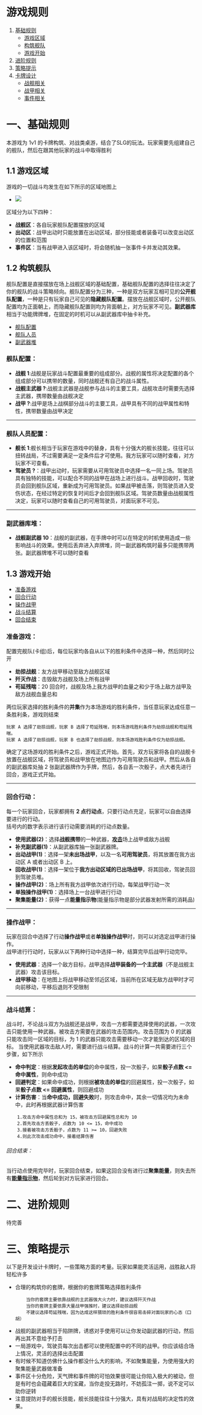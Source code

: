 # 游戏规则
1. [基础规则](#)  
	- [游戏区域](#11-游戏区域)  
	- [构筑舰队](#12-构筑舰队)  
	- [游戏开始](#13-游戏开始) 
2. [进阶规则](#进阶规则)
3. [策略提示](#策略提示)
4. [卡牌设计](#)
	- [战舰相关](https://github.com/zaxAngus/prototype/blob/master/%E5%AE%8C%E5%96%84%E6%96%87%E6%A1%A3/%E6%88%98%E7%94%B2%E7%9B%B8%E5%85%B3%E5%8D%A1%E7%89%8C%E8%AE%BE%E8%AE%A1.md#42-%E6%88%98%E7%94%B2%E7%9B%B8%E5%85%B3)
	- [战甲相关](https://github.com/shixiaoming0824/prototype/blob/640031955d95d9bf5661cc074cba65796bde59d2/%E5%AE%8C%E5%96%84%E6%96%87%E6%A1%A3/%E6%88%98%E7%94%B2%E7%9B%B8%E5%85%B3%E5%8D%A1%E7%89%8C%E8%AE%BE%E8%AE%A1.md#42-战甲相关)
	- [事件相关](https://github.com/zaxAngus/prototype/blob/master/%E5%AE%8C%E5%96%84%E6%96%87%E6%A1%A3/%E4%BA%8B%E4%BB%B6%E5%8C%BA%E5%8D%A1%E7%89%8C%E8%AE%BE%E8%AE%A1.md#43-%E5%A4%A9%E6%B0%94%E4%BA%8B%E4%BB%B6)

# 一、基础规则
本游戏为 1v1 的卡牌构筑、对战类桌游，结合了SLG的玩法。玩家需要先组建自己的舰队，然后在跟其他玩家的战斗中取得胜利

## 1.1 游戏区域
游戏的一切战斗均发生在如下所示的区域地图上  
      
* ![](https://github.com/zaxAngus/prototype/raw/master/images/battle_ground_1.0.png )  
   
区域分为以下四种：  
- **战舰区**：各自玩家舰队配置摆放的区域
- **出动区**：战甲出动时只能放置在出动区域，部分技能或者装备可以改变出动区的位置和范围
- **事件区**：当有战甲进入该区域时，将会随机抽一张事件卡并发动其效果。

## 1.2 构筑舰队 
舰队配置是直接摆放在场上战舰区域的基础配置，基础舰队配置的选择往往决定了你的舰队的战斗策略倾向。舰队配置分为三种，一种是双方玩家互相可见的**公开舰队配置**，一种是只有玩家自己可见的**隐藏舰队配置**。摆放在战舰区域时，公开舰队配置均为正面朝上，而隐藏舰队配置则均为背面朝上，对方玩家不可见。**副武器库**相当于功能牌牌堆，在固定的时机可以从副武器库中抽卡补充。 
- [舰队配置](#舰队配置)
- [舰队人员](#舰队人员配置)
- [副武器堆](#副武器库堆)

### 舰队配置：  
- **战舰 1**:战舰是玩家战斗配置最重要的组成部分。战舰的属性将决定配置的各个组成部分可以携带的数量，同时战舰还有自己的战斗属性。
- **战舰主武器 ?**:战舰主武器是战舰参与战斗的主要工具，战舰攻击时需要先选择主武器，携带数量由战舰决定
- **战甲 ?**:战甲是场上战棋部分战斗的主要工具，战甲具有不同的战甲属性和特性，携带数量由战甲决定
****
### 舰队人员配置：  
- **舰长 1**:舰长相当于玩家在游戏中的替身，具有十分强大的舰长技能，往往可以扭转战局，不过需要满足一定条件后才可使用。我方玩家可以随时查看，对方玩家不可查看。
- **驾驶员 ?**：战甲出动时，玩家需要从可用驾驶员中选择一名一同上场。驾驶员具有独特的技能，可以配合不同的战甲在战场上进行战斗。战甲回收时，驾驶员会回到舰队区域，重新成为可用驾驶员。如果战甲被击落，则驾驶员进入受伤状态，在经过特定的恢复时间后才会回到舰队区域。驾驶员数量由战舰属性决定，玩家可以随时查看自己的可用驾驶员，对面玩家不可见。
****
### 副武器库堆：  
- **战舰副武器 10**：战舰的副武器，在手牌中时可以在特定的时机使用造成一些影响战斗的效果。使用后丢弃进入弃牌堆，同一副武器构筑时最多只能携带两张。副武器牌堆不可以随时查看

## 1.3 游戏开始
- [准备游戏](#准备游戏) 
- [回合行动](#回合行动)
- [操作战甲](#操作战甲) 
- [战斗结算](#战斗结算)
- [回合结束](#回合结束)
### 准备游戏：
配置完舰队(卡组)后，每位玩家均各自从以下的胜利条件中选择一种，然后同时公开  
- **劫掠战舰**：友方战甲移动至敌方战舰区域
- **歼灭作战**：击毁敌方战舰及场上所有战甲
- **苟延残喘**：20 回合时，战舰及场上我方战甲的血量之和少于场上敌方战甲及敌方战舰血量总和 

两位玩家选择的胜利条件的**并集**作为本场游戏的胜利条件，当任意玩家达成任意一条胜利条，游戏则结束  

	玩家 A 选择了劫掠战舰，玩家 B 选择了苟延残喘，则本场游戏胜利条件为劫掠战舰和苟延残喘。 
	玩家 A 选择了劫掠战舰，玩家 B 也选择了劫掠战舰，则本场游戏胜利条件仅为劫掠战舰。
	
确定了这场游戏的胜利条件之后，游戏正式开始。首先，双方玩家将各自的战舰卡放置在战舰区域，将驾驶员和战甲放在地图边作为可用驾驶员和战甲。然后从各自的副武器库处抽 2 张副武器牌作为手牌，然后，各自丢一次骰子，点大者先进行回合，游戏正式开始。  
****  
### 回合行动： 
每一个玩家回合，玩家都拥有 **2 点行动点**，只要行动点充足，玩家可以自由选择要进行的行动。  
括号内的数字表示进行该行动需要消耗的行动点数量。  
- **使用武器(2)**：选择**战舰携带**的一种武器，[**攻击**](#武器攻击)场上战甲或敌方战舰
- **补充副武器(1)**：从副武器库抽一张副武器牌。
- **出动战甲(1)**：选择一架**未出场战甲**，以及一名**可用驾驶员**，将其放置在我方出动区 A 或者出动区 B 上。
- **回收战甲(1)**：选择一架位于**我方出动区域的已出场战甲**，将其回收，驾驶员回到驾驶员堆。
- **操作战甲(2)**：场上所有我方战甲依次进行行动，每架战甲行动一次
- **单独操作战甲(1)**：选择场上一台战甲进行行动
- **聚集能量(2)**：获得一点**能量指示物**(能量指示物是部分武器发射所需的消耗品)  
****
### 操作战甲：  
玩家在回合中选择了行动**操作战甲**或者**单独操作战甲**时，则可以对选定战甲进行操作。  
战甲进行行动时，玩家从以下两种行动中选择一种，结算完毕后战甲行动完毕。
- **使用武器**：选择一个敌方目标，战甲选择**战甲装备的一个主武器**（不是战舰主武器）攻击该目标。 
- **战甲移动**：在地图上将战甲移动至邻近区域，当前所在区域无敌方战甲时才可向前移动，平移后退则不受限制  
****
### 战斗结算： 
战斗时，不论战斗双方为战舰还是战甲，攻击一方都需要选择使用的武器，一次攻击只能使用一种武器。被攻击方需要在武器的攻击范围内。攻击范围为 0 的武器只能攻击同一区域的目标，为 1 的武器只能攻击需要移动一次才能到达的区域的目标。
当使用武器攻击敌人时，需要进行战斗结算。战斗的计算一共需要进行三个步骤，如下所示  
- **命中判定**：根据**发起攻击的单位**的命中属性，投一次骰子，如果**骰子点数 <= 命中属性**，则命中成功 
- **回避判定**：如果命中成功，则根据**被攻击的单位**的回避属性，投一次骰子，如果**骰子点数 <= 回避属性**，则回避成功  
- **计算伤害**：当**命中成功，回避失败**时，则攻击命中，其余一切情况均为未命中，此时再根据武器计算伤害
```
	1.攻击方命中属性总和为 15，被攻击方回避属性总和为 10  
	2.首先攻击方丢骰子，点数为 10 <= 15，命中成功
	3.接着被攻击方丢骰子，点数为 11 >= 10，回避失败  
	4.则此次攻击成功命中，接着结算伤害  
```
###### 回合结束：
当行动点使用完毕时，玩家回合结束，如果这回合没有进行过**聚集能量**，则失去所有[**能量指示物**]()，然后轮到对方玩家进行回合。

# 二、进阶规则

待完善

# 三、策略提示
以下是开发设计卡牌时，一些策略方面的考量。玩家如果能灵活运用，战胜敌人将轻松许多
- 合理的构筑你的套牌，根据你的套牌策略选择胜利条件
	```
		当你的套牌主要依靠战舰的主武器强大火力时，建议选择歼灭作战
		当你的套牌主要依靠大量战甲强推时，建议选择劫掠战舰	
		不建议选择苟延残喘，因为达成这样猥琐的胜利条件很容易击碎对面玩家的心态（口胡）
	```
- 战舰的副武器相当于陷阱牌，诱惑对手使用可以让你发动副武器的行动，然后再出其不意给予打击
- 一局游戏中，驾驶员每次出击都可以使用配置中的不同的战甲。你应该结合场上情况，灵活的选择出击配置
- 有时候不知道仿佛什么操作都没什么大的影响，不如聚集能量，为使用强大的聚集能量武器做准备
- 事件区十分危险，天气牌和事件牌的可怕效果很可能让你陷入极大的被动，但是有时也会蕴藏着巨大的宝藏，当你走投无路时，不妨孤注一掷，说不定可以助你逆转
- 注意提防对手的舰长技能，舰长技能往往十分强大，具有对战局的决定性的效果。



